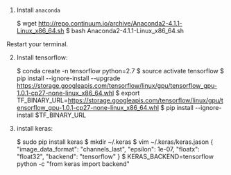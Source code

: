 1. Install `anaconda`

    $ wget http://repo.continuum.io/archive/Anaconda2-4.1.1-Linux_x86_64.sh
    $ bash Anaconda2-4.1.1-Linux_x86_64.sh

Restart your terminal.

2. Install tensorflow:

    $ conda create -n tensorflow python=2.7
    $ source activate tensorflow
    $ pip install --ignore-install --upgrade https://storage.googleapis.com/tensorflow/linux/gpu/tensorflow_gpu-1.0.1-cp27-none-linux_x86_64.whl
    $ export TF_BINARY_URL=https://storage.googleapis.com/tensorflow/linux/gpu/tensorflow_gpu-1.0.1-cp27-none-linux_x86_64.whl
    $ pip install --ignore-install $TF_BINARY_URL 

3. install keras:

    $ sudo pip install keras
    $ mkdir ~/.keras
    $ vim ~/.keras/keras.jason
        {
            "image_data_format": "channels_last",
            "epsilon": 1e-07,
            "floatx": "float32",
            "backend": "tensorflow"
        }
    $ KERAS_BACKEND=tensorflow python -c "from keras import backend"

    
    
